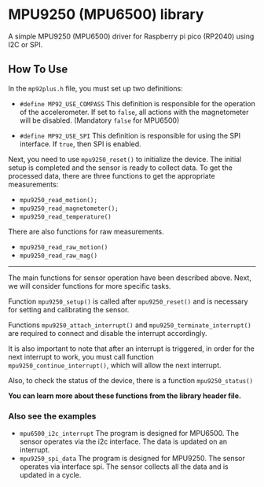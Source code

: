 # MPU9250 (MPU6500) library
A simple MPU9250 (MPU6500) driver for Raspberry pi pico (RP2040) using I2C or SPI.

## How To Use
In the `mp92plus.h` file, you must set up two definitions:
* `#define MP92_USE_COMPASS`
This definition is responsible for the operation of the accelerometer. If set to `false`, all actions with the magnetometer will be disabled.
(Mandatory `false` for MPU6500)

* `#define MP92_USE_SPI`
This definition is responsible for using the SPI interface. If `true`, then SPI is enabled.

Next, you need to use `mpu9250_reset()` to initialize the device.
The initial setup is completed and the sensor is ready to collect data.
To get the processed data, there are three functions to get the appropriate measurements:
* `mpu9250_read_motion();`
* `mpu9250_read_magnetometer();`
* `mpu9250_read_temperature()`

There are also functions for raw measurements.
* `mpu9250_read_raw_motion()`
* `mpu9250_read_raw_mag()`
- - -
The main functions for sensor operation have been described above. Next, we will consider functions for more specific tasks.

Function `mpu9250_setup()` is called after `mpu9250_reset()` and is necessary for setting and calibrating the sensor.

Functions `mpu9250_attach_interrupt()` and `mpu9250_terminate_interrupt()` are required to connect and disable the interrupt accordingly.

It is also important to note that after an interrupt is triggered, in order for the next interrupt to work, you must call function `mpu9250_continue_interrupt()`, which will allow the next interrupt.

Also, to check the status of the device, there is a function `mpu9250_status()`

**You can learn more about these functions from the library header file.**
### Also see the examples
* `mpu6500_i2c_interrupt`
The program is designed for MPU6500. The sensor operates via the i2c interface. The data is updated on an interrupt.
* `mpu9250_spi_data`
The program is designed for MPU9250. The sensor operates via interface spi. The sensor collects all the data and is updated in a cycle.